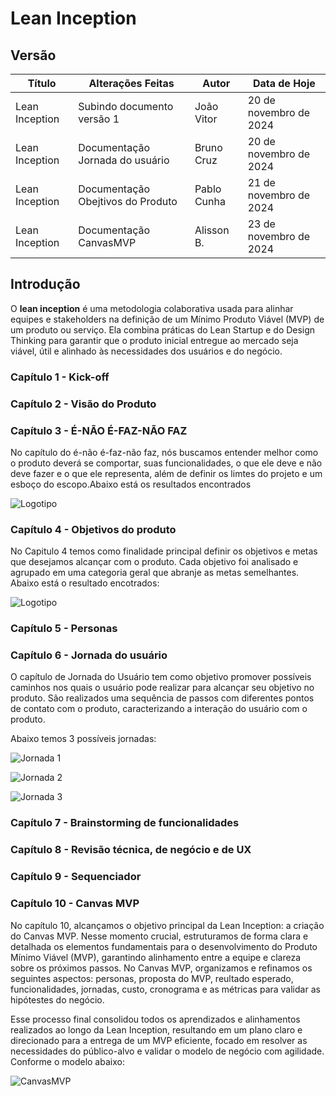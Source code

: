 # Lean Inception

## Versão 

| **Título**        | **Alterações Feitas**                         | **Autor**  | **Data de Hoje**       |
|-------------------|-----------------------------------------------| -----------| ---------------        |
| Lean Inception    | Subindo documento versão 1                    | João Vitor | 20 de novembro de 2024 |
| Lean Inception    | Documentação Jornada do usuário               | Bruno Cruz | 20 de novembro de 2024 |
| Lean Inception    | Documentação Obejtivos do Produto             | Pablo Cunha| 21 de novembro de 2024 |
| Lean Inception    | Documentação CanvasMVP                        | Alisson B. | 23 de novembro de 2024 |

## Introdução

O **lean inception** é uma metodologia colaborativa usada para alinhar equipes e stakeholders na definição de um Mínimo Produto Viável (MVP) de um produto ou serviço. Ela combina práticas do Lean Startup e do Design Thinking para garantir que o produto inicial entregue ao mercado seja viável, útil e alinhado às necessidades dos usuários e do negócio.

### Capítulo 1 - Kick-off

### Capítulo 2 - Visão do Produto

### Capítulo 3 - É-NÃO É-FAZ-NÃO FAZ

 No capítulo do é-não é-faz-não faz, nós buscamos entender melhor como o produto deverá se comportar, suas funcionalidades, o que ele deve e não deve fazer e o que ele representa, além de definir os limtes do projeto e um esboço do escopo.Abaixo está os resultados encontrados

 ![Logotipo](imagenslean/leané_nãoé_faz_nãofaz.png)

### Capítulo 4 - Objetivos do produto
 No Capitulo 4 temos como finalidade principal definir os objetivos e metas que desejamos alcançar com o produto. Cada objetivo foi analisado e agrupado em uma categoria geral que abranje as metas semelhantes. Abaixo está o resultado encotrados:

 ![Logotipo](imagenslean/lean_objetivos_do_produto.png)
 
### Capítulo 5 - Personas

### Capítulo 6 - Jornada do usuário

O capítulo de Jornada do Usuário tem como objetivo promover possíveis caminhos nos quais o usuário pode realizar para alcançar seu objetivo no produto. São realizados uma sequência de passos com diferentes pontos de contato com o produto, caracterizando a interação do usuário com o produto.

Abaixo temos 3 possíveis jornadas:

![Jornada 1](imagenslean\leanJornada1.png)

![Jornada 2](imagenslean\leanJornada2.png)

![Jornada 3](imagenslean\leanJornada3.png)

### Capítulo 7 - Brainstorming de funcionalidades

### Capítulo 8 - Revisão técnica, de negócio e de UX

### Capítulo 9 - Sequenciador

### Capítulo 10 - Canvas MVP

No capítulo 10, alcançamos o objetivo principal da Lean Inception: a criação do Canvas MVP. Nesse momento crucial, estruturamos de forma clara e detalhada os elementos fundamentais para o desenvolvimento do Produto Mínimo Viável (MVP), garantindo alinhamento entre a equipe e clareza sobre os próximos passos. No Canvas MVP, organizamos e refinamos os seguintes aspectos: personas, proposta do MVP, reultado esperado, funcionalidades, jornadas, custo, cronograma e as métricas para validar as hipótestes do negócio.

Esse processo final consolidou todos os aprendizados e alinhamentos realizados ao longo da Lean Inception, resultando em um plano claro e direcionado para a entrega de um MVP eficiente, focado em resolver as necessidades do público-alvo e validar o modelo de negócio com agilidade. Conforme o modelo abaixo:

![CanvasMVP](imagenslean\CanvasMVP.png)
